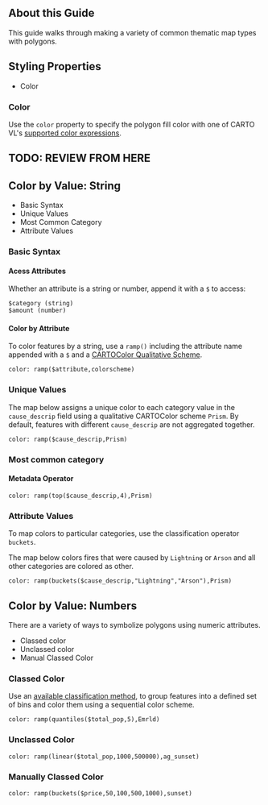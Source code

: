 ## About this Guide

This guide walks through making a variety of common thematic map types with polygons.

## Styling Properties

+ Color

### Color
Use the `color` property to specify the polygon fill color with one of CARTO VL's [supported color expressions](LINK).


TODO: REVIEW FROM HERE
---

## Color by Value: String
+ Basic Syntax
+ Unique Values
+ Most Common Category
+ Attribute Values

### Basic Syntax

#### Acess Attributes
Whether an attribute is a string or number, append it with a `$` to access:
```
$category (string)
$amount (number)
```
#### Color by Attribute
To color features by a string, use a `ramp()` including the attribute name appended with a `$` and a [CARTOColor Qualitative Scheme](https://github.com/CartoDB/CartoColor/wiki/CARTOColor-Scheme-Names).

`color: ramp($attribute,colorscheme)`

### Unique Values  
The map below assigns a unique color to each category value in the `cause_descrip` field using a qualitative CARTOColor scheme `Prism`. By default, features with different `cause_descrip` are not aggregated together. 

```
color: ramp($cause_descrip,Prism)
```

### Most common category

#### Metadata Operator

```
color: ramp(top($cause_descrip,4),Prism)
```

### Attribute Values

To map colors to particular categories, use the classification operator `buckets`.

The map below colors fires that were caused by `Lightning` or `Arson` and all other categories are colored as other.

```
color: ramp(buckets($cause_descrip,"Lightning","Arson"),Prism)
```

## Color by Value: Numbers
There are a variety of ways to symbolize polygons using numeric attributes.

+ Classed color
+ Unclassed color
+ Manual Classed Color
	

### Classed Color
Use an [available classification method](LINK), to group features into a defined set of bins and color them using a sequential color scheme.

```
color: ramp(quantiles($total_pop,5),Emrld)
```

### Unclassed Color

```
color: ramp(linear($total_pop,1000,500000),ag_sunset)
```

### Manually Classed Color

```
color: ramp(buckets($price,50,100,500,1000),sunset)
```
